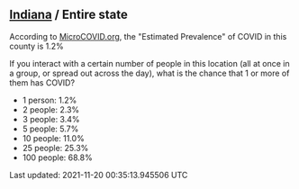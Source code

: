 
## [Indiana](/united-states/indiana) / Entire state

According to [MicroCOVID.org](http://microcovid.org),
the "Estimated Prevalence" of COVID in this county is 1.2%

If you interact with a certain number of people in this location
(all at once in a group, or spread out across the day), what is the chance that
1 or more of them has COVID?

- 1 person: 1.2%
- 2 people: 2.3%
- 3 people: 3.4%
- 5 people: 5.7%
- 10 people: 11.0%
- 25 people: 25.3%
- 100 people: 68.8%

Last updated: 2021-11-20 00:35:13.945506 UTC
